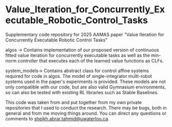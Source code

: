 # Value_Iteration_for_Concurrently_Executable_Robotic_Control_Tasks
Supplementary code repository for 2025 AAMAS paper "Value Iteration for Concurrently Executable Robotic Control Tasks"

algos -> Contains implementation of our proposed version of continuous fitted value iteration for concurrently executable tasks as well as the min-norm controller that executes each of the learned value functions as CLFs.

system_models-> Contains abstract class for control affine systems required for code in algos. The model of single-integrator multi-robot systems used in the paper's experiments is provided. These models are not only compatible with our code, but are also valid Gymnasium environments, so can also be tested with existing RL libraries such as Stable Baselines.

This code was taken from and put together from my own private repositories that I used to conduct the research. There may be bugs, both in general and from me moving things around. You can direct any questions or comments to sheikh.abrar.tahmid@uwaterloo.ca. 

